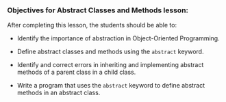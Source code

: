 ### Objectives for Abstract Classes and Methods lesson:

After completing this lesson, the students should be able to:

 - Identify the importance of abstraction in Object-Oriented Programming.

 - Define abstract classes and methods using the `abstract` keyword.

 - Identify and correct errors in inheriting and implementing abstract methods of a parent class in a child class.

 - Write a program that uses the `abstract` keyword to define abstract methods in an abstract class.
